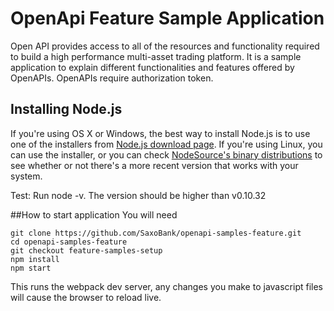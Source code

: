 # OpenApi Feature Sample Application
Open API provides access to all of the resources and functionality required to build a high performance multi-asset trading platform. It is a sample application to explain different functionalities and features offered by OpenAPIs. OpenAPIs require authorization token.

## Installing Node.js
If you're using OS X or Windows, the best way to install Node.js is to use one of the installers from  [Node.js download page](https://nodejs.org/en/download/). If you're using Linux, you can use the installer, or you can check [NodeSource's binary distributions](https://github.com/nodesource/distributions) to see whether or not there's a more recent version that works with your system.

Test: Run node -v. The version should be higher than v0.10.32 
 
##How to start application
 You will need
 
 ```
 git clone https://github.com/SaxoBank/openapi-samples-feature.git
 cd openapi-samples-feature
 git checkout feature-samples-setup
 npm install
 npm start
 ```
 
 This runs the webpack dev server, any changes you make to javascript
 files will cause the browser to reload live.
